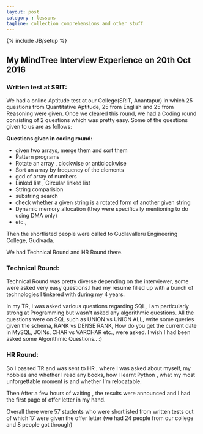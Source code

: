```yaml
---
layout: post
category : lessons
tagline: collection comprehensions and other stuff
---
```

{% include JB/setup %}
## My MindTree Interview Experience on 20th Oct 2016

### **Written test at SRIT:**

We had a online Aptitude test at our College(SRIT, Anantapur) in which 25 questions from Quantitative Aptitude, 25 from English and 25 from Reasoning were given. Once we cleared this round, we had a Coding round consisting of 2 questions which was pretty easy. Some of the questions given to us are as follows:

**Questions given in coding round:**

- given two arrays, merge them and sort them
- Pattern programs
- Rotate an array , clockwise or anticlockwise
- Sort an array by frequency of the elements
- gcd of array of numbers
- Linked list , Circular linked list
- String comparision
- substring search
- check whether a given string is a rotated form of another given string
- Dynamic memory allocation (they were specifically mentioning to do using DMA only)
- etc.,

Then the shortlisted people were called to Gudlavalleru Engineering College, Gudivada.

We had Technical Round and HR Round there.

### **Technical Round:**

Technical Round was pretty diverse depending on the interviewer, some were asked very easy questions.I had my resume filled up with a bunch of technologies I tinkered with during my 4 years.

In my TR, I was asked various questions regarding SQL, I am particularly strong at Programming but wasn't asked any algorithmic questions. All the questions were on SQL such as UNION vs UNION ALL, write some queries given the schema, RANK vs DENSE RANK, How do you get the current date in MySQL, JOINs, CHAR vs VARCHAR  etc., were asked. I wish I had been asked some Algorithmic Questions.. :)

### **HR Round:**

So I passed TR and was sent to HR , where I was asked about myself, my hobbies and whether I read any books, how I learnt Python , what my most unforgettable moment is and whether I'm relocatable.

Then After a few hours of waiting , the results were announced and I had the first page of offer letter in my hand.

Overall there were 57 students who were shortlisted from written tests out of which 17 were given the offer letter (we had 24 people from our college and 8 people got through)

